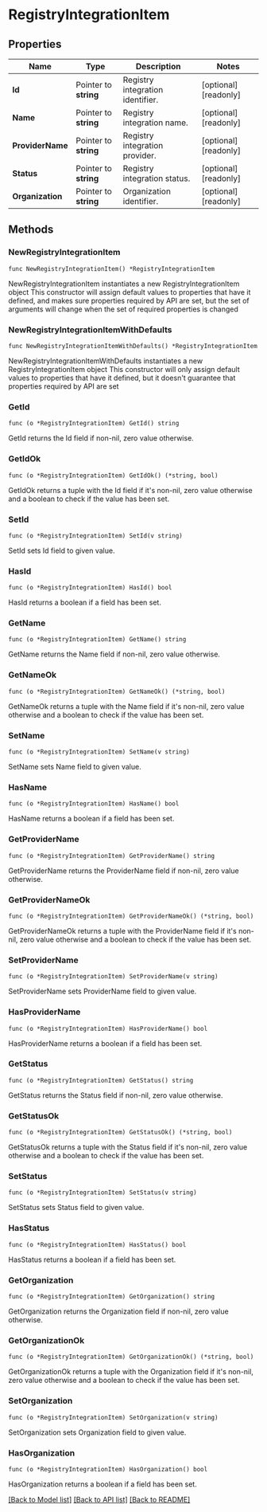 # RegistryIntegrationItem

## Properties

Name | Type | Description | Notes
------------ | ------------- | ------------- | -------------
**Id** | Pointer to **string** | Registry integration identifier. | [optional] [readonly] 
**Name** | Pointer to **string** | Registry integration name. | [optional] [readonly] 
**ProviderName** | Pointer to **string** | Registry integration provider. | [optional] [readonly] 
**Status** | Pointer to **string** | Registry integration status. | [optional] [readonly] 
**Organization** | Pointer to **string** | Organization identifier. | [optional] [readonly] 

## Methods

### NewRegistryIntegrationItem

`func NewRegistryIntegrationItem() *RegistryIntegrationItem`

NewRegistryIntegrationItem instantiates a new RegistryIntegrationItem object
This constructor will assign default values to properties that have it defined,
and makes sure properties required by API are set, but the set of arguments
will change when the set of required properties is changed

### NewRegistryIntegrationItemWithDefaults

`func NewRegistryIntegrationItemWithDefaults() *RegistryIntegrationItem`

NewRegistryIntegrationItemWithDefaults instantiates a new RegistryIntegrationItem object
This constructor will only assign default values to properties that have it defined,
but it doesn't guarantee that properties required by API are set

### GetId

`func (o *RegistryIntegrationItem) GetId() string`

GetId returns the Id field if non-nil, zero value otherwise.

### GetIdOk

`func (o *RegistryIntegrationItem) GetIdOk() (*string, bool)`

GetIdOk returns a tuple with the Id field if it's non-nil, zero value otherwise
and a boolean to check if the value has been set.

### SetId

`func (o *RegistryIntegrationItem) SetId(v string)`

SetId sets Id field to given value.

### HasId

`func (o *RegistryIntegrationItem) HasId() bool`

HasId returns a boolean if a field has been set.

### GetName

`func (o *RegistryIntegrationItem) GetName() string`

GetName returns the Name field if non-nil, zero value otherwise.

### GetNameOk

`func (o *RegistryIntegrationItem) GetNameOk() (*string, bool)`

GetNameOk returns a tuple with the Name field if it's non-nil, zero value otherwise
and a boolean to check if the value has been set.

### SetName

`func (o *RegistryIntegrationItem) SetName(v string)`

SetName sets Name field to given value.

### HasName

`func (o *RegistryIntegrationItem) HasName() bool`

HasName returns a boolean if a field has been set.

### GetProviderName

`func (o *RegistryIntegrationItem) GetProviderName() string`

GetProviderName returns the ProviderName field if non-nil, zero value otherwise.

### GetProviderNameOk

`func (o *RegistryIntegrationItem) GetProviderNameOk() (*string, bool)`

GetProviderNameOk returns a tuple with the ProviderName field if it's non-nil, zero value otherwise
and a boolean to check if the value has been set.

### SetProviderName

`func (o *RegistryIntegrationItem) SetProviderName(v string)`

SetProviderName sets ProviderName field to given value.

### HasProviderName

`func (o *RegistryIntegrationItem) HasProviderName() bool`

HasProviderName returns a boolean if a field has been set.

### GetStatus

`func (o *RegistryIntegrationItem) GetStatus() string`

GetStatus returns the Status field if non-nil, zero value otherwise.

### GetStatusOk

`func (o *RegistryIntegrationItem) GetStatusOk() (*string, bool)`

GetStatusOk returns a tuple with the Status field if it's non-nil, zero value otherwise
and a boolean to check if the value has been set.

### SetStatus

`func (o *RegistryIntegrationItem) SetStatus(v string)`

SetStatus sets Status field to given value.

### HasStatus

`func (o *RegistryIntegrationItem) HasStatus() bool`

HasStatus returns a boolean if a field has been set.

### GetOrganization

`func (o *RegistryIntegrationItem) GetOrganization() string`

GetOrganization returns the Organization field if non-nil, zero value otherwise.

### GetOrganizationOk

`func (o *RegistryIntegrationItem) GetOrganizationOk() (*string, bool)`

GetOrganizationOk returns a tuple with the Organization field if it's non-nil, zero value otherwise
and a boolean to check if the value has been set.

### SetOrganization

`func (o *RegistryIntegrationItem) SetOrganization(v string)`

SetOrganization sets Organization field to given value.

### HasOrganization

`func (o *RegistryIntegrationItem) HasOrganization() bool`

HasOrganization returns a boolean if a field has been set.


[[Back to Model list]](../README.md#documentation-for-models) [[Back to API list]](../README.md#documentation-for-api-endpoints) [[Back to README]](../README.md)


